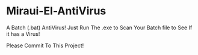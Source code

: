 # Miraui-El-AntiVirus
A Batch (.bat) AntiVirus! Just Run The .exe to Scan Your Batch file to See If it has a Virus!

Please Commit To This Project!
